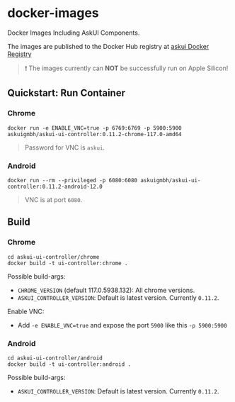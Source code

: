 # docker-images
Docker Images Including AskUI Components.

The images are published to the Docker Hub registry at [askui Docker Registry](https://hub.docker.com/repository/docker/askuigmbh/askui-ui-controller/general)

> ❗️ The images currently can __NOT__ be successfully run on Apple Silicon!

## Quickstart: Run Container

### Chrome

```shell
docker run -e ENABLE_VNC=true -p 6769:6769 -p 5900:5900 askuigmbh/askui-ui-controller:0.11.2-chrome-117.0-amd64
```

> Password for VNC is `askui`.

### Android

```shell
docker run --rm --privileged -p 6080:6080 askuigmbh/askui-ui-controller:0.11.2-android-12.0
```

> VNC is at port `6080`.

## Build

### Chrome

```shell
cd askui-ui-controller/chrome
docker build -t ui-controller:chrome .
```

Possible build-args:

* `CHROME_VERSION` (default 117.0.5938.132): All chrome versions.
* `ASKUI_CONTROLLER_VERSION`: Default is latest version. Currently `0.11.2`.

Enable VNC:

* Add `-e ENABLE_VNC=true` and expose the port `5900` like this `-p 5900:5900`

### Android

```shell
cd askui-ui-controller/android
docker build -t ui-controller:android .
```

Possible build-args:

* `ASKUI_CONTROLLER_VERSION`: Default is latest version. Currently `0.11.2`.
